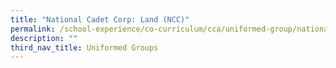 ```yaml
---
title: "National Cadet Corp: Land (NCC)"
permalink: /school-experience/co-curriculum/cca/uniformed-group/national-cadet-corp-land-ncc/
description: ""
third_nav_title: Uniformed Groups
---
```

